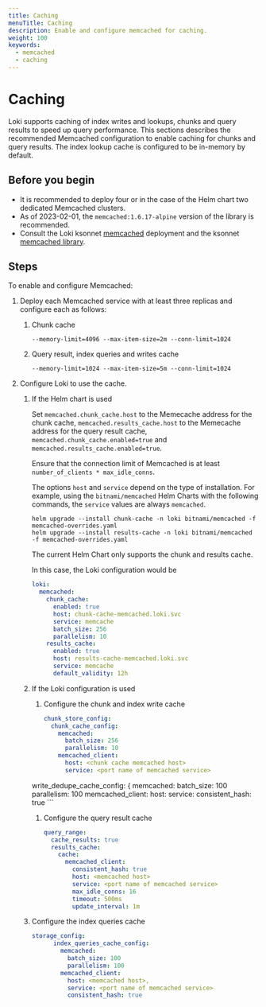```yaml
---
title: Caching 
menuTitle: Caching 
description: Enable and configure memcached for caching. 
weight: 100
keywords:
  - memcached
  - caching
---
```


# Caching

Loki supports caching of index writes and lookups, chunks and query results to
speed up query performance. This sections describes the recommended Memcached
configuration to enable caching for chunks and query results. The index lookup
cache is configured to be in-memory by default.

## Before you begin

- It is recommended to deploy four or in the case of the Helm chart two dedicated Memcached clusters.
- As of 2023-02-01, the `memcached:1.6.17-alpine` version of the library is recommended.
- Consult the Loki ksonnet [memcached](https://github.com/grafana/loki/blob/main/production/ksonnet/loki/memcached.libsonnet) deployment and the ksonnet [memcached library](https://github.com/grafana/jsonnet-libs/tree/master/memcached).

## Steps

To enable and configure Memcached:

1. Deploy each Memcached service with at least three replicas and configure
   each as follows:
    1. Chunk cache 
       ```
       --memory-limit=4096 --max-item-size=2m --conn-limit=1024
       ```
    1. Query result, index queries and writes cache
       ```
       --memory-limit=1024 --max-item-size=5m --conn-limit=1024
       ```

1. Configure Loki to use the cache.
    1. If the Helm chart is used

       Set `memcached.chunk_cache.host` to the Memecache address for the chunk cache, `memcached.results_cache.host` to the Memecache address for the query result cache, `memcached.chunk_cache.enabled=true` and `memcached.results_cache.enabled=true`. 
       
       Ensure that the connection limit of Memcached is at least `number_of_clients * max_idle_conns`.
       
       The options `host` and `service` depend on the type of installation. For example, using the `bitnami/memcached` Helm Charts with the following commands, the `service` values are always `memcached`.
       ```
       helm upgrade --install chunk-cache -n loki bitnami/memcached -f memcached-overrides.yaml
       helm upgrade --install results-cache -n loki bitnami/memcached -f memcached-overrides.yaml
       ```
       The current Helm Chart only supports the chunk and results cache.

       In this case, the Loki configuration would be
       ```yaml
       loki:
         memcached:
           chunk_cache:
             enabled: true
             host: chunk-cache-memcached.loki.svc
             service: memcache
             batch_size: 256
             parallelism: 10
           results_cache:
             enabled: true
             host: results-cache-memcached.loki.svc
             service: memcache
             default_validity: 12h
       ```
    1. If the Loki configuration is used
        1. Configure the chunk and index write cache
           ```yaml
           chunk_store_config:
             chunk_cache_config:
               memcached:
                 batch_size: 256
                 parallelism: 10
               memcached_client:
                 host: <chunk cache memcached host>
                 service: <port name of memcached service>
	   write_dedupe_cache_config: {
             memcached:
               batch_size: 100
               parallelism: 100
             memcached_client: 
               host: <index writes memcached host>
               service: <port name of memcached service>
               consistent_hash: true
           ```
        1. Configure the query result cache
           ```yaml
           query_range:
             cache_results: true
             results_cache:
               cache:
                 memcached_client:
                   consistent_hash: true
                   host: <memcached host>
                   service: <port name of memcached service>
                   max_idle_conns: 16
                   timeout: 500ms
                   update_interval: 1m
           ```
	1. Configure the index queries cache
	   ```yaml
	   storage_config:
             index_queries_cache_config:
               memcached:
                 batch_size: 100
                 parallelism: 100
               memcached_client:
                 host: <memcached host>,
                 service: <port name of memcached service>
                 consistent_hash: true
	   ```
